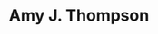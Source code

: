 ---
title: Amy J. Thompson
permalink: /contributors/amythomposon.html
firstname: Amy J.
lastname: Thompson
---